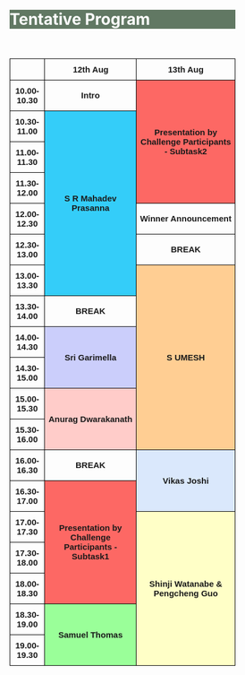 
<br>
<br>
<div class="widewrapper pagetitle">
  <div class="container" style="background-color:#617863">
    <h1 style="color:white;">Tentative Program</h1>
  </div>
</div>
<br>
<br>
<style type="text/css">
* {
  box-sizing: border-box;
}
/* Create two unequal columns that floats next to each other */
.column {
  float: left;
  width: 50%;
  padding: 10px;
}
/* Clear floats after the columns */
.row:after {
  content: "";
  display: table;
  clear: both;
}
.modal {
  display: none; /* Hidden by default */
  position: fixed; /* Stay in place */
  z-index: 1; /* Sit on top */
  padding-top: 100px; /* Location of the box */
  left: 0;
  top: 0;
  width: 100%; /* Full width */
  height: 100%; /* Full height */
  overflow: auto; /* Enable scroll if needed */
  background-color: rgb(0,0,0); /* Fallback color */
  background-color: rgba(0,0,0,0.4); /* Black w/ opacity */
}
/* Modal Content */
.modal-content {
  background-color: #fefefe;
  margin: auto;
  padding: 20px;
  border: 1px solid #888;
  width: 80%;
}
/* The Close Button */
.close {
  color: #aaaaaa;
  float: right;
  font-size: 28px;
  font-weight: bold;
}
.close:hover,
.close:focus {
  color: #000;
  text-decoration: none;
  cursor: pointer;
}
.tg  {border-collapse:collapse;border-spacing:0;margin:0px auto;}
.tg td{border-color:black;border-style:solid;border-width:1px;font-family:Arial, sans-serif;font-size:14px;
  overflow:hidden;padding:10px 5px;word-break:normal;}
.tg th{border-color:black;border-style:solid;border-width:1px;font-family:Arial, sans-serif;font-size:14px;
  font-weight:normal;overflow:hidden;padding:10px 5px;word-break:normal;}
.tg .tg-xgl6{border-color:#000000;font-size:15px;font-weight:bold;text-align:center;vertical-align:middle}
.tg .tg-rjxh{background-color:#fd6864;border-color:#000000;font-size:15px;font-weight:bold;text-align:center;vertical-align:middle}
.tg .tg-hjwb{background-color:#9aff99;border-color:#000000;font-size:15px;font-weight:bold;text-align:center;vertical-align:middle}
.tg .tg-utpj{background-color:#ffce93;border-color:#000000;font-size:15px;font-weight:bold;text-align:center;vertical-align:middle}
.tg .tg-mwa1{border-color:#000000;font-size:15px;font-weight:bold;position:-webkit-sticky;position:sticky;text-align:center;
  top:-1px;vertical-align:middle;will-change:transform}
.tg .tg-ir9u{background-color:#34cdf9;border-color:#000000;font-size:15px;font-weight:bold;text-align:center;vertical-align:middle}
.tg .tg-hjzu{background-color:#cbcefb;border-color:#000000;font-size:15px;font-weight:bold;text-align:center;vertical-align:middle}
.tg .tg-ju2b{background-color:#ffccc9;border-color:#000000;font-size:15px;font-weight:bold;text-align:center;vertical-align:middle}
.tg .tg-9nje{background-color:#dae8fc;border-color:#000000;font-size:15px;font-weight:bold;text-align:center;vertical-align:middle}
.tg .tg-0hld{background-color:#ffffc7;border-color:#000000;font-size:15px;font-weight:bold;text-align:center;vertical-align:middle}
@media screen and (max-width: 767px) {.tg {width: auto !important;}.tg col {width: auto !important;}.tg-wrap {overflow-x: auto;-webkit-overflow-scrolling: touch;margin: auto 0px;}}</style>
<div class="tg-wrap"><table class="tg">
<thead>
  <tr>
    <th class="tg-mwa1"></th>
    <th class="tg-mwa1">12th Aug</th>
    <th class="tg-mwa1">13th Aug</th>
  </tr>
</thead>
<tbody>
  <tr>
    <td class="tg-xgl6">10.00-10.30</td>
    <td class="tg-xgl6">Intro</td>
    <td class="tg-rjxh" rowspan="4">Presentation by Challenge Participants - Subtask2  </td>
  </tr>
  <tr>
    <td class="tg-xgl6">10.30-11.00</td>
    <td onclick="prasanna(this)" class="tg-ir9u" rowspan="6">S R Mahadev Prasanna</td>
  </tr>
  <tr>
    <td class="tg-xgl6">11.00-11.30</td>
  </tr>
  <tr>
    <td class="tg-xgl6">11.30-12.00</td>
  </tr>
  <tr>
    <td class="tg-xgl6">12.00-12.30</td>
    <td class="tg-xgl6">Winner Announcement</td>
  </tr>
  <tr>
    <td class="tg-xgl6">12.30-13.00</td>
    <td class="tg-xgl6">BREAK</td>
  </tr>
  <tr>
    <td class="tg-xgl6">13.00-13.30</td>
    <td onclick="umesh(this)" class="tg-utpj" rowspan="6">S UMESH</td>
  </tr>
  <tr>
    <td class="tg-xgl6">13.30-14.00</td>
    <td class="tg-xgl6">BREAK</td>
  </tr>
  <tr>
    <td class="tg-xgl6">14.00-14.30</td>
    <td onclick="garimella(this)" class="tg-hjzu" rowspan="2">Sri Garimella</td>
  </tr>
  <tr>
    <td class="tg-xgl6">14.30-15.00</td>
  </tr>
  <tr>
    <td class="tg-xgl6">15.00-15.30</td>
    <td onclick="anurag(this)" class="tg-ju2b" rowspan="2">Anurag Dwarakanath</td>
  </tr>
  <tr>
    <td class="tg-xgl6">15.30-16.00</td>
  </tr>
  <tr>
    <td class="tg-xgl6">16.00-16.30</td>
    <td class="tg-xgl6">BREAK</td>
    <td class="tg-9nje" rowspan="2">Vikas Joshi</td>
  </tr>
  <tr>
    <td class="tg-xgl6">16.30-17.00</td>
    <td class="tg-rjxh" rowspan="4">Presentation by Challenge Participants - Subtask1</td>
  </tr>
  <tr>
    <td class="tg-xgl6">17.00-17.30</td>
    <td onclick="shinji(this)" class="tg-0hld" rowspan="5">Shinji Watanabe & Pengcheng Guo</td>
  </tr>
  <tr>
    <td class="tg-xgl6">17.30-18.00</td>
  </tr>
  <tr>
    <td class="tg-xgl6">18.00-18.30</td>
  </tr>
  <tr>
    <td class="tg-xgl6">18.30-19.00</td>
    <td onclick="samuel(this)" class="tg-hjwb" rowspan="2">Samuel Thomas</td>
  </tr>
  <tr>
    <td class="tg-xgl6">19.00-19.30</td>
  </tr>
</tbody>
</table></div>

<div id="prasannaModal" class="modal">

  <!-- Modal content -->
  <div class="modal-content">
    <span onclick="closefunction(this)" class="close" id="prasannaclose">&times;</span>
    <p><strong>Title: </strong>Speech Processing: Handcrafted features to Deep Representations</p>
  <p><strong>Abstract: </strong>With the advent of deep learning to the speech processing field for about a decade, a lot of attempts have been made towards learning the representations from spectrographic representation of speech. These representations are based on nonlinear processing and
seem to capture more information from speech. The other mostly practised approach is handcrafted features extracted using signal processing and linked to speech production and/or perception. These approaches are mostly based on linear processing and are mathematically tractable.  This talk will take through the journey of speech processing from earliest explorations of handcrafted features to the latest deep representations. </p>

<p><strong>Brief Bio:</strong> Dr. S. R. M. Prasanna is Dean (Faculty Welfare, Research and Development) and Professor, Dept of Electrical Engineering at IIT Dharwad since July 2017. He was faculty member at the Dept of Electronics and Electrical Engineering at IIT Guwahati from August 2004 to July 2017. He was also Dean (Research and Development) from July 2015 to July 2017 at IIT Guwahati. He
obtained his PhD in CSE from IIT Madras in 2004, MTech in Industrial Electronics from NITK Surathkal in 1997 and BE in Electronics from SSIT Tumakuru (then with Bangalore University) in 1994. He has guided 20 PhD Theses and 12 ongoing in the areas of Speech and Handwriting processing. He has published over 250 research articles in reputed Indian and International journals and conferences. He has executed large volume funded projects and also provided consultancy to many public sector and private limited companies
in the areas of speech processing.</p>
  </div>

</div>

<div id="garimellaModal" class="modal">

  <!-- Modal content -->
  <div class="modal-content">
    <span onclick="closefunction(this)" class="close">&times;</span>
    <p><strong>Title:</strong> Overview of Speech Recognition Technology in Conversational Agents</p>
  <p><strong>Abstract:</strong> From the early days of modern Automatic Speech Recognition (ASR) research in the 1990s, one of the driving visions of the field has been a computer-based assistant that could accomplish tasks for the user, simply by being spoken to. Today, we are close to achieving that vision, with a whole array of speech-enabled AI agents eager to help users. Amazon’s Alexa pioneered the AI assistant concept for smart speaker devices enabled by far-field ASR. It currently supports billions of customer interactions per week, on over 100 million devices across multiple languages. This talk will give an overview of the interplay between underlying speech technologies, including wakeword detection, endpointing, speaker identification, and speech recognition that enable Alexa. We highlight successes and challenges in developing large-scale ASR, and dive into the unique data aspects of large-scale deployments like Alexa, where a continuous stream of unlabeled data enables successful applications of semi-supervised learning. Finally, we highlight problems that remain to be solved before the promise of a fully natural, conversational assistant is fully realized.</p>

<p><strong>Brief Bio:</strong> Sri Garimella is a senior manager of Applied Science, Alexa ASR in India. His team developed the ASR technology for launching Alexa in Indian English and Hindi languages. Sri obtained PhD from the Department of Electrical and Computer Engineering, Center for Language and Speech Processing at the Johns Hopkins University, Baltimore, USA in 2012. And Master of Engineering in Signal Processing from the Indian Institute of Science, Bangalore, India in 2006.</p>
  </div>

</div>

<div id="anuragModal" class="modal">

  <!-- Modal content -->
  <div class="modal-content">
    <span onclick="closefunction(this)" class="close">&times;</span>
    <p><strong>Title:</strong> Spoken Language Understanding for the Indic Region.</p>
  <p><strong>Abstract:</strong> In this talk, we will touch upon some of the key challenges in building Spoken Language Understanding systems for the Indic region. We begin with an insight on the usage of code-mixed multi-lingual utterances where many Indic languages (beyond Hindi) are freely used. We show how such Indic language usage gets represented in Latin script in a transliterated form and current state of the art multi-lingual language models (such as XLM-R, mBERT) surprisingly do not build common representations of transliterated text and that in the original language. We then introduce research in Continual Language Learning as an emerging area to bridge this gap. The Indic region also sees wide variety of spoken language variations including grammatical errors and ambiguous utterances leading to noise in data. We present recent progress in the area of Robust Machine Learning that aims to build learning algorithms that are resilient to noise in data. </p>

<p><strong>Brief Bio:</strong> Anurag Dwarakanath is an applied science manager in Alexa AI and leads a team of scientists building machine learning and statistical models for the Natural Language Understanding components of Alexa. His interests include multi-lingual natural language processing, robustness in deep learning and verification & validation of deep learning systems. Anurag holds a PhD from Indian Institute of Management Calcutta where he studied the application of Graph Theory in Wireless Sensor Networks. Anurag has over 20 publications and 15 patents. </p>
  </div>

</div>


<div id="samuelModal" class="modal">

  <!-- Modal content -->
  <div class="modal-content">
    <span onclick="closefunction(this)" class="close">&times;</span>
    <p><strong>Title:</strong> What next after ASR in Indian Languages? We speak in order to be understood!</p>
  <p><strong>Abstract:</strong> The MUCS 2021 challenge has focused on building multilingual and code-switching ASR systems for Indian languages in low resource settings. Within this challenge, teams have successfully tackled important problems and have demonstrated significant improvements on various languages. Where do these gains lead us next? If we speak in order to be understood, we advocate that the next frontier in this space is spoken language understanding (SLU). In this talk we will review recent work in end-to-end spoken language understanding, where the speech input is directly processed into intent without going through an intermediate text transcript. The lessons learnt in building ASR systems in low resource settings are extremely useful for this task too, as very often there is very limited SLU training data. We will share insights on training E2E SLU systems and the challenges ahead and how they can be applied for Indic languages.</p>

<p><strong>Brief Bio:</strong> Samuel Thomas received his B.Tech degree in Computer Engineering from the Cochin University of Science and Technology, India (2000) and M.S degree in Computer Science and Engineering from the Indian Institute of Technology Madras, India (2006) before earning his Doctor of Philosophy degree from the Johns Hopkins University, Baltimore in 2012. Since graduation, he has been at the IBM T.J. Watson Research Center, New York with the Speech Technologies Group. In the past, he has worked on several speech research projects and workshops with the Center for Language and Speech Processing (CLSP) at JHU, the Idiap Research Institute, Switzerland and the TeNeT group, IIT Madras. His research interests include speech processing and machine learning for speech recognition, spoken language understanding, speech synthesis and speaker recognition.</p>
  </div>

</div>



<div id="umeshModal" class="modal">

  <!-- Modal content -->
  <div class="modal-content">
    <span onclick="closefunction(this)" class="close">&times;</span>
    <p><strong>Title:</strong> Automatic Speech Recognition using Models from GMM-HMM  to Transformers to wav2vec2.0</p>
  <p><strong>Abstract:</strong> In this talk, I will give an overview of various models used in Automatic Speech Recognition. After a brief overview of conventional GMM-HMM models and the role of lexicon and language models, I will talk about the recent progress based on deep-learning methods. This will include DNN-HMM and CTC based approaches. This will be followed by the sequence-to-sequence approaches including Attention-Based Encoder Decoder as well as transformers. Finally, I will talk about self-supervised approaches that are inspired by BERT, GPT and contrastive predictive coding including methods like MockingJay, Wav2vec and HuBERT.</p>
  </div>

</div>

<div id="shinjiModal" class="modal">

  <!-- Modal content -->
  <div class="modal-content">
    <span onclick="closefunction(this)" class="close">&times;</span>
    <p><strong>Title:</strong> Introduction of ESPnet, End-to-End Speech Processing Toolkit</p>

<p><strong>Abstract:</strong> An end-to-end neural approach has become a popular alternative to conventional modular approaches in various speech applications including speech recognition and synthesis.
    One of the benefits of this end-to-end neural framework is that we can use a unified framework for different speech processing problems based on sequence-to-sequence modeling. This tutorial aims to introduce various end-to-end speech processing applications by focusing on the above unified framework within an open source toolkit named ESPnet (End-to-end speech processing toolkit https://github.com/espnet/espnet). We will explain the recent advance of ESPnet, including conformer: convolution-augmented transformer, and show an example of making an ESPnet recipe to build a state-of-the-art ASR system. </p>
<div class="row">  
  <div class="column">
  <p><strong>Brief Bio: </strong>Shinji Watanabe is an Associate Professor at Carnegie Mellon University, Pittsburgh, PA. He received his B.S., M.S., and Ph.D. (Dr. Eng.) degrees from Waseda University, Tokyo, Japan. He was a research scientist at NTT Communication Science Laboratories, Kyoto, Japan, from 2001 to 2011, a visiting scholar in Georgia institute of technology, Atlanta, GA in 2009, and a senior principal research scientist at Mitsubishi Electric Research Laboratories (MERL), Cambridge, MA USA from 2012 to 2017. Prior to the move to Carnegie Mellon University, he was an associate research professor at Johns Hopkins University, Baltimore, MD USA from 2017 to 2020. His research interests include automatic speech recognition, speech enhancement, spoken language understanding, and machine learning for speech and language processing. He has been published more than 200 papers in peer-reviewed journals and conferences and received several awards, including the best paper award from the IEEE ASRU in 2019. He served as an Associate Editor of the IEEE Transactions on Audio Speech and Language Processing. He was/has been a member of several technical committees, including the APSIPA Speech, Language, and Audio Technical Committee (SLA), IEEE Signal Processing Society Speech and Language Technical Committee (SLTC), and Machine Learning for Signal Processing Technical Committee (MLSP).</p>

</div>
<div class="column">

  <p><strong>Brief Bio: </strong>Pengcheng Guo is a Ph.D. candidate at Northwestern Polytechnical University, Xi'an, China.
His supervisors are Prof. Lei Xie and Prof. Shinji Watanabe. From Jul. 2017 to Jul. 2018, he was a research assistant at Nanyang Technology University, Singapore, collaborating with Prof. Eng Siong Chng and Prof. Haizhou Li. From Apr. 2019 to Nov. 2019, he was a research intern at ByteDance AI Lab, Beijing, China, collaborating with Dr. Yuxuan Wang (the author of Tacotron). From Jan.2020 to Jan. 2021, he joined Shinji Watanabe’s team as a visiting scholar at Johns Hopkins University, Baltimore, US. His research interests include automatic speech recognition, domain adaptation, and adversarial training. He is the main developer of ESPnet and has contributed to a lot of projects, including the Conformer architecture, various ASR benchmark recipes, etc.</p>

</div>
</div>

</div>


<script>


var modal;

// When the user clicks the button, open the modal 
function prasanna(x) {
  modal = document.getElementById("prasannaModal");
  modal.style.display = "block";
  //span = document.getElementsById("prasannaclose");
}
// When the user clicks the button, open the modal 
function garimella(x) {
  modal = document.getElementById("garimellaModal");
  modal.style.display = "block";
  //span = document.getElementsByClassName("garimellaclose")[0];
}
// When the user clicks the button, open the modal 
function anurag(x) {
  modal = document.getElementById("anuragModal");
  modal.style.display = "block";
  //span = document.getElementsByClassName("anuragclose")[0];
}

function samuel(x) {
  modal = document.getElementById("samuelModal");
  modal.style.display = "block";
  //span = document.getElementsByClassName("samuelclose")[0];
}

function umesh(x) {
  modal = document.getElementById("umeshModal");
  modal.style.display = "block";
  //span = document.getElementsByClassName("samuelclose")[0];
}


function shinji(x) {
  modal = document.getElementById("shinjiModal");
  modal.style.display = "block";
  //span = document.getElementsByClassName("samuelclose")[0];
}




// When the user clicks on <span> (x), close the modal
function closefunction(x){
  modal.style.display = "none";
}
// When the user clicks anywhere outside of the modal, close it
window.onclick = function(event) {
  if (event.target == modal) {
    modal.style.display = "none";
  }
}
</script>
